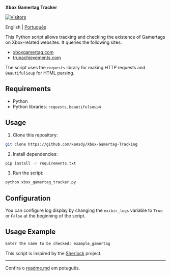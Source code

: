 **Xbox Gamertag Tracker**

[![Visitors](https://visitor-badge.glitch.me/badge?page_id=kensdy.Xbox-Gamertag-Tracking)](https://github.com/kensdy/Xbox-Gamertag-Tracking)

English | [Português](README_pt.md)

This Python script allows tracking and checking the existence of Gamertags on Xbox-related websites. It queries the following sites:

- [xboxgamertag.com](https://xboxgamertag.com/)
- [trueachievements.com](https://www.trueachievements.com/)

The script uses the `requests` library for making HTTP requests and `BeautifulSoup` for HTML parsing.

## Requirements

- Python
- Python libraries: `requests`, `beautifulsoup4`

## Usage

1. Clone this repository:

```bash
git clone https://github.com/kensdy/Xbox-Gamertag-Tracking
```

2. Install dependencies:

```bash
pip install -r requirements.txt
```

3. Run the script:

```bash
python xbox_gamertag_tracker.py
```

## Configuration

You can configure log display by changing the `exibir_logs` variable to `True` or `False` at the beginning of the script.

## Usage Example

```bash
Enter the name to be checked: example_gamertag
```

This script is inspired by the [Sherlock](https://github.com/sherlock-project/sherlock) project.

---

Confira o [readme.md](https://github.com/kensdy/Xbox-Gamertag-Tracking/blob/main/PT-BR_README.md) em potuguês.

